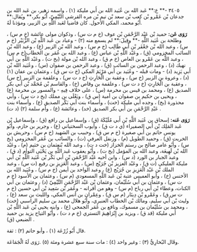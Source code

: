 ٣٤٠٥ -** ع:** عَبد الله بن عُبَيد الله بن أَبي مليكة (١) ، واسمه زهير، بن عَبد الله بن جدعان بْن عَمْرو بْن كعب بْن سعد بْن تيم بْن مره القرشي التَّيْمِيّ، أَبُو بكر،** ويُقال:** أَبُو محمد، المكي الأحول. كان قاضيا لعَبد اللَّهِ بن الزبير، ومؤذنا لَهُ.

**رَوَى عَن:** حميد بْن عَبْد الرَّحْمَنِ بْن عوف (خ م ت س) ، وذكوان مولى عائشة (خ م س) ، وطلحة بن عُبَيد اللَّهِ -** وقِيلَ:** لم يسمع منه (٢) - وعباد بن عَبد اللَّهِ بْن الزُّبَيْر (خ م س) ، وعبد الله بْن جَعْفَر بْن أَبي طَالِب (خ م س) ، وعبد الله بْن الزبير (ع) ، وعبد الله بْن السائب المخزومي (ق) ، وعَبْد اللَّهِ بْن عباس (ع) ، وعبد الله بن عُمَر بن الخطاب(خ م س) ، وعبد اللَّه بن عَمْرو بن العاص (خ م ق) ، وعبد الله بْن مولة (بخ ت) ، وعَبْد اللَّهِ بن أَبي نهيك (د) ، وعبد الرحمن بن السائب (ق) ، وعبد الرحمن بن صفوان (س) ، وعُبَيد الله بْن أَبي يَزِيد (د) - ومات قبله - وعُبَيد بن أَبي مَرْيَمَ المكي (خ ت س ق) ، وعثمان بن عفان (١) (د) ، وعروة بن الزبير (خ س) ، وعقبة بن الْحَارِثِ (خ د ت س) ، وعلقمة بن الزبير (خ س) ، وعقبة بن الْحَارِثِ (خ د ت س) ، وعلقمة بن وقاص (خ) ، والقاسم بْن مُحَمَّد بْن أَبي بكر الصديق (ع) ، ومحمد بن قيس بن مخرمة (س) ، على خلاف فِيهِ - والمسور بن مخرمة (ع) ، ويحيى بن حكيم بن صفوان بن أمية (س ق) ، ويَعْلَى بن مملك (بخ د ت س) ، وأبي محذورة (بخ) ، وجده أبي مليكة (خت) ، وأسماء بنت أبي بَكْر الصديق (ع) ، وأسماء بنت عَبْدِ الرَّحْمَنِ بن أَبي بكر الصديق (خد) ، وعائشة (ع) ، وأم سلمة (٢) (د ت) .

**رَوَى عَنه:** إسحاق بن عُبَيد اللَّهِ بْنِ أَبي مُلَيْكَةَ (ق) ، وإسماعيل بن رافع (ق) ، وإسماعيل بْن عَبد المَلِك بْن أَبي الصفيراء (ي د ت ق) ، وأيوب السختياني (ع) ، وجرير بن حازم، وأَبُو يونس حاتم بن أَبي صغيرة (خ م س ق) ، وحبيب بن الشهيد (خ م س) ، وحريش بن الخريت (ق) ، وحميد الطويل (م) ، وزنفل العرفي (ت) ، والسائب بن عُمَر المخزومي (بخ س) ، وأَبُو عامر صالح بن رستم الخزاز (خت د ت) ، وعبد الله بْنعثمان بن خثيم (م) ، وعَبْد الله بْن لَهِيعَة، وعبد الله بن المؤمل (بخ ت) ، وأَبُو يعقوب عَبد اللَّهِ بن يَحْيَى التوأم (د ق) ، وعبد الجبار بن الورد (د س) ، وابن أخيه عَبْد الرَّحْمَنِ بْن أَبي بَكْر بْن عُبَيد اللَّهِ بْن أَبي مليكة المليكي (ت ق) ، وعَبْد العزيز بْن جُرَيْج (س) ، وعبد الْعَزِيزِ بن رفيع (ت س) ، وعبد الملك بْن عَبْد الْعَزِيزِ بن جُرَيْج (ع) ، وعبد الواحد بن أيمن (خ م س) ، وعُبَيد الله بن الأخنس (خ) ، وأبو العميس عتبة بْن عَبد اللَّهِ المسعودي (م س) ، وعثمان بن الأسود (خ م ت س) ، وعثمان بن أَبي سُلَيْمان، وعثمان بْن عَبْد الرَّحْمَنِ التَّيْمِيّ (د) ، وعثمان بن أبي الكنات، وعطاء بْن أَبي رباح (م س) - وهو من أقرانه - وعُمَر بْن سَعِيد بْن أَبي حسين (خ م ت س ق) ، وعَمْرو بْن دِينَار (م س ق) ، وعِمْران بن أنس المكي، والليث بن سعد (ع) ، وليث بْن أَبي سليم، ومالك بْن الخطاب العنبري، وأَبُو هلال محمد بن سليم الراسبي (خت) ، ومحمد بن سُلَيْمان بن مسموك، ونافع بن عُمَر الجمحي (ع) ، وابنه يحيى بْن عَبد اللَّهِ بْن أَبي مليكة (قد ق) ، ويزيد بن إِبْرَاهِيمَ التستري (خ م د ت) ، وأَبُو التياح يزيد بن حميد الضبعي (ق) .

قال أَبُو زُرْعَة (١) ، وأبو حاتم (٢) : ثقة.

وقَال البُخارِيُّ (٣) : وغير واحد (٤) : مات سنة سبع عشرة ومئة (٥) .رَوَى لَهُ الْجَمَاعَة.